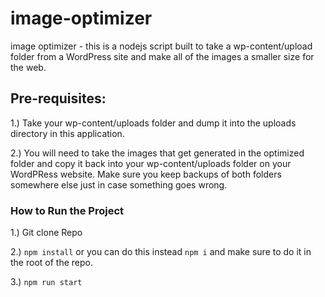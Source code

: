 # image-optimizer

image optimizer - this is a nodejs script built to take a wp-content/upload folder from a WordPress site and make all of the images a smaller size for the web.

## Pre-requisites:
1.) Take your wp-content/uploads folder and dump it into the uploads directory in this application.

2.) You will need to take the images that get generated in the optimized folder and copy it back into your wp-content/uploads folder on your WordPRess website. Make sure you keep backups of both folders somewhere else just in case something goes wrong.

### How to Run the Project

1.) Git clone Repo

2.) `npm install` or you can do this instead `npm i` and make sure to do it in the root of the repo.

3.) `npm run start`